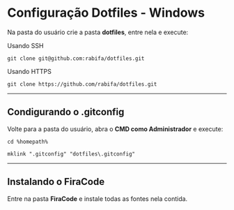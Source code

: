 # Configuração Dotfiles - Windows

Na pasta do usuário crie a pasta **dotfiles**, entre nela e execute:


Usando SSH
```
git clone git@github.com:rabifa/dotfiles.git 
```

Usando HTTPS
```
git clone https://github.com/rabifa/dotfiles.git
```

---
## Condigurando o .gitconfig

Volte para a pasta do usuário, abra o **CMD como Administrador** e execute:

```
cd %homepath%

mklink ".gitconfig" "dotfiles\.gitconfig"
```

---
## Instalando o FiraCode

Entre na pasta **FiraCode** e instale todas as fontes nela contida.